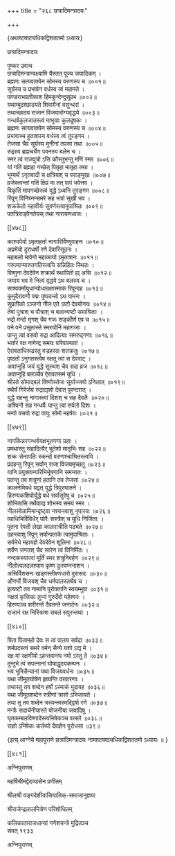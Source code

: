 +++
title = "२६८ छत्रादिमन्त्रादयः"

+++

\{अथाष्टषष्ट्यधिकद्विशततमो ऽध्यायः\}

छत्रादिमन्त्रादयः  
    
पुष्कर उवाच  
छत्रादिमन्त्रान्वक्ष्यामि यैस्तत् पूज्य जयादिकम् ।  
ब्रह्मणः सत्यवाक्येन सोमस्य वरुणस्य च ॥००१॥  
सूर्यस्य च प्रभावेन वर्धस्व त्वं महामते ।  
पाण्डराभप्रतीकाश हिमकुन्देन्दुसुप्रभ ॥००२॥  
यथाम्बुदश्छादयते शिवायैनां वसुन्धरां ।  
तथाच्छादय राजानं विजयारोग्यवृद्धये ॥००३॥  
गन्धर्वकुलजातस्त्वं माभूयाः कुलदूषकः   ।  
ब्रह्मणः सत्यवाक्येन सोमस्य वरुणस्य च ॥००४॥  
प्रभावाच्च हुताशस्य वर्धस्व त्वं तुरङ्गम ।  
तेजसा चैव सूर्यस्य मुनीनां तपसा तथा ॥००५॥  
रुद्रस्य ब्रह्मचर्येण पवनस्य बलेन च ।  
स्मर त्वं राजपुत्रो ऽसि कौस्तुभन्तु मणिं स्मर ॥००६॥  
यां गतिं ब्रह्महा गच्छेत् पितृहा मातृहा तथा   ।  
भूम्यर्थे ऽनृतवादी च क्षत्रियश् च पराङ्मुखः   ॥००७॥  
व्रजेस्त्वन्तां गतिं क्षिप्रं मा तत् पापं भवेत्तव   ।  
विकृतिं मापगच्छेस्त्वं युद्धे ऽध्वनि तुरङ्गम ॥००८॥  
रिपून् विनिघ्नन्समरे सह भर्त्रा सुखी भव ।  
शक्रकेतो महावीर्यः सुवर्णस्त्वामुपाश्रितः   ॥००९॥  
पतत्रिराड्वैनतेयस् तथा नारायणध्वजः ।  

[[४७८]]
    
काश्यपेयो ऽमृताहर्ता नागारिर्विष्णुवाहनः   ॥०१०॥  
अप्रमेयो दुराधर्षो रणे देवारिसूदनः ।  
महाबलो मावेगो महाकायो ऽमृताशनः ॥०११॥  
गरुत्मान्मारुतगतिस्त्वयि सन्निहितः स्थितः ।  
विष्णुना देवदेवेन शक्रार्थं स्थापितो ह्य् असि ॥०१२॥  
जयाय भव मे नित्यं वृद्धये ऽथ बलस्य च ।  
साश्ववर्मायुधान्योधान्रक्षास्माकं रिपून्दह   ॥०१३॥  
कुमुदैरावणौ पद्मः पुष्पदन्तो ऽथ वामनः   ।  
सुप्रतीको ऽञ्जनो नील एते ऽष्टौ देवयोनयः ॥०१४॥  
तेषां पुत्राश् च पौत्राश् च बलान्यष्टौ समाश्रिताः   ।  
भद्रो मन्दो मृगश् चैव गजः सङ्कीर्ण एव च   ॥०१५॥  
वने वने प्रसूतास्ते स्मरयोनिं महागजाः ।  
पान्तु त्वां वसवो रुद्रा आदित्याः समरुद्गणाः   ॥०१६॥  
भर्तारं रक्ष नागेन्द्र समयः परिपाल्यतां ।  
ऐरावताधिरूढस्तु वज्रहस्तः शतक्रतुः ॥०१७॥  
पृष्ठतो ऽनुगतस्त्वेष रक्षतु त्वां स देवराट्   ।  
अवाप्नुहि जयं युद्धे सुस्थश् चैव सदा व्रज ॥०१८॥  
अवाप्नुहि बलञ्चैव ऐरावतसमं युधि ।  
श्रीस्ते सोमाद्बलं विष्णोस्तेजः सूर्याज्जवो ऽनिलात्   ॥०१९॥  
स्थैर्यं गिरेर्जयं रुद्राद्यशो देवात् पुरन्दरात् ।  
युद्धे रक्षन्तु नागास्त्वां दिशश् च सह दैवतैः   ॥०२०॥  
अश्विनौ सह गन्धर्वैः पान्तु त्वां सर्वतो दिशः   ।  
मन्वो वसवो रुद्रा वायुः सोमो महर्षयः ॥०२१॥  

[[४७९]]
    
नागकिन्नरगन्धर्वयक्षभूतगणा ग्रहाः ।  
प्रमथास्तु सहादित्यैर् भूतेशो मातृभिः सह ॥०२२॥  
शक्रः सेनापतिः स्कन्दो वरुणश्चाश्रितस्त्वयि ।  
प्रदहन्तु रिपून् सर्वान् राजा विजयमृच्छतु ॥०२३॥  
यानि प्रयुक्तान्यरिभिर्भूषणानि समन्ततः ।  
पतन्तु तव शत्रूणां हतानि तव तेजसा ॥०२४॥  
कालनेमिबधे यद्वत् युद्धे त्रिपुरघातने ।  
हिरण्यकशिपोर्युद्धे बधे सर्वासुरेषु च ॥०२५॥  
शोभितासि तथैवाद्य शोभस्व समयं स्मर ।  
नीलस्वेतामिमान्दृष्ट्वा नश्यन्त्वाशु नृपारयः   ॥०२६॥  
व्याधिभिर्विविधैर् घोरैः शस्त्रैश् च युधि निर्जिताः   ।  
पूतना रेवती लेखा कालरात्रीति पठ्यते ॥०२७॥  
दहन्त्वाशु रिपून् सर्वान्पताके त्वामुपाश्रिताः ।  
सर्वमेधे महायज्ञे देवदेवेन शूलिना ॥०२८॥  
शर्वेण जगतश् चैव सारेण त्वं विनिर्मितः ।  
नन्दकस्यापरां मूर्तिं स्मर शत्रुनिवर्हण ॥०२९॥  
नीलोत्पलदलश्याम कृष्ण दुःस्वप्ननाशन ।  
असिर्विशसनः खड्गस्तीक्ष्णधारो दुरासदः   ॥०३०॥  
औगर्भो विजयश् चैव धर्मपालस्तथैव च ।  
इत्यष्टौ तव नामानि पुरोक्तानि स्वयम्भुवा ॥०३१॥  
नक्षत्रं कृत्तिका तुभ्यं गुरुर्देवो महेश्वरः   ।  
हिरण्यञ्च शरीरन्ते दैवतन्ते जनार्दनः ॥०३२॥  
राजानं रक्ष निस्त्रिम्श सबलं सपुरन्तथा ।  

[[४८०]]
    
पिता पितामहो देवः स त्वं पालय सर्वदा ॥०३३॥  
शर्मप्रदस्त्वं समरे वर्मन् सैन्ये यशो ऽद्य मे ।  
रक्ष मां रक्षणीयो ऽहन्तवानघ नमो ऽस्तु ते   ॥०३४॥  
दुन्दुभे त्वं सपत्नानां घोषाद्धृदयकम्पनः   ।  
भव भूमिसैन्यानां यथा विजयवर्धनः ॥०३५॥  
यथा जीमूतघोषेण हृष्यन्ति वरवारणाः   ।  
तथास्तु तव शब्देन हर्षो ऽस्माकं मुदावह ॥०३६॥  
यथा जीमूतशब्देन स्त्रीणां त्रासो ऽभिजायते ।  
तथा तु तव शब्देन त्रस्यन्त्वस्मद्द्विषो रणे ॥०३७॥  
मन्त्रैः सदार्चनीयास्ते योजनीया जयादिषु ।  
घृतकम्बलविष्णादेस्त्वभिषेकञ्च वत्सरे ॥०३८॥  
राज्ञो ऽभिषेकः कर्तव्यो दैवज्ञेन पुरोधसा ॥३९॥  
    
\{इत्य् आग्नेये महापुराणे छत्रादिमन्त्रादयः नामाष्टषष्ठ्यधिकद्विशततमो ऽध्यायः ॥  }

[[४८१]]

अग्निपुराणम्

महर्षिश्रीमद्वेदव्यासेन प्रणीतम्  
    
श्रीलश्री वङ्गदेशीयासियातिक्-समाजानुज्ञया

श्रीराजेन्द्रलालमित्रेण परिशोधितम्

कलिकाताराजधान्यां गणेशयन्त्रे मुद्रितञ्च  
संवत् १९३३

अग्निपुराणम्  
    